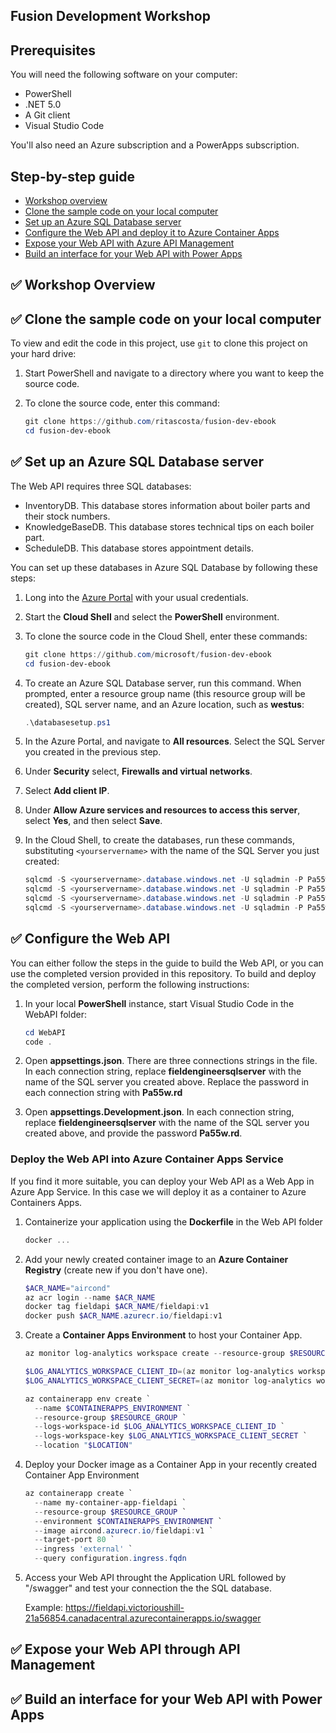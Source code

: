 ## Fusion Development Workshop

## Prerequisites

You will need the following software on your computer:

- PowerShell
- .NET 5.0
- A Git client
- Visual Studio Code 

You'll also need an Azure subscription and a PowerApps subscription.

## Step-by-step guide

- [Workshop overview](#overview)
- [Clone the sample code on your local computer](#repo)
- [Set up an Azure SQL Database server](#sql)
- [Configure the Web API and deploy it to Azure Container Apps](#api)
- [Expose your Web API with Azure API Management](#apim)
- [Build an interface for your Web API with Power Apps](#powerapps)

## ✅ Workshop Overview <a name="overview"></a>

## ✅ Clone the sample code on your local computer <a name="repo"></a>

To view and edit the code in this project, use `git` to clone this project on your hard drive:

1. Start PowerShell and navigate to a directory where you want to keep the source code.
1. To clone the source code, enter this command:

    ```powershell
    git clone https://github.com/ritascosta/fusion-dev-ebook
    cd fusion-dev-ebook
    ```

## ✅ Set up an Azure SQL Database server <a name="sql"></a>

The Web API requires three SQL databases:

- InventoryDB. This database stores information about boiler parts and their stock numbers.
- KnowledgeBaseDB. This database stores technical tips on each boiler part.
- ScheduleDB. This database stores appointment details.

You can set up these databases in Azure SQL Database by following these steps:

1. Long into the [Azure Portal](https://portal.azure.com) with your usual credentials.
1. Start the **Cloud Shell** and select the **PowerShell** environment.
1. To clone the source code in the Cloud Shell, enter these commands:

    ```powershell
    git clone https://github.com/microsoft/fusion-dev-ebook
    cd fusion-dev-ebook
    ```

1. To create an Azure SQL Database server, run this command. When prompted, enter a resource group name (this resource group will be created), SQL server name, and an Azure location, such as **westus**:

    ```powershell
    .\databasesetup.ps1
    ```

1. In the Azure Portal, and navigate to **All resources**. Select the SQL Server you created in the previous step.
1. Under **Security** select, **Firewalls and virtual networks**.
1. Select **Add client IP**.
1. Under **Allow Azure services and resources to access this server**, select **Yes**, and then select **Save**.
1. In the Cloud Shell, to create the databases, run these commands, substituting `<yourservername>` with the name of the SQL Server you just created:

    ```powershell
    sqlcmd -S <yourservername>.database.windows.net -U sqladmin -P Pa55w.rd -i "./SQLScripts/CreateAllDBs.sql"
    sqlcmd -S <yourservername>.database.windows.net -U sqladmin -P Pa55w.rd -d InventoryDB -i "./SQLScripts/InventoryDB-setup.sql"
    sqlcmd -S <yourservername>.database.windows.net -U sqladmin -P Pa55w.rd -d KnowledgeDB -i "./SQLScripts/KnowledgeDB-setup.sql"
    sqlcmd -S <yourservername>.database.windows.net -U sqladmin -P Pa55w.rd -d SchedulesDB -i "./SQLScripts/SchedulesDB-setup.sql"
    ```

## ✅ Configure the Web API <a name="api"></a>

You can either follow the steps in the guide to build the Web API, or you can use the completed version provided in this repository. To build and deploy the completed version, perform the following instructions:

1. In your local **PowerShell** instance, start Visual Studio Code in the WebAPI folder:

    ```powershell
    cd WebAPI
    code .
    ```

1. Open **appsettings.json**. There are three connections strings in the file. In each connection string, replace **fieldengineersqlserver** with the name of the SQL server you created above. Replace the password in each connection string with **Pa55w.rd**
1. Open **appsettings.Development.json**. In each connection string, replace **fieldengineersqlserver** with the name of the SQL server you created above, and provide the password **Pa55w.rd**.

### Deploy the Web API into Azure Container Apps Service 

If you find it more suitable, you can deploy your Web API as a Web App in Azure App Service. In this case we will deploy it as a container to Azure Containers Apps. 

1. Containerize your application using the **Dockerfile** in the Web API folder

    ```powershell
    docker ...
    ```
1. Add your newly created container image to an **Azure Container Registry** (create new if you don't have one).

    ```powershell
    $ACR_NAME="aircond"
    az acr login --name $ACR_NAME
    docker tag fieldapi $ACR_NAME/fieldapi:v1
    docker push $ACR_NAME.azurecr.io/fieldapi:v1
    ```    
1. Create a **Container Apps Environment** to host your Container App.

    ```powershell
    az monitor log-analytics workspace create --resource-group $RESOURCE_GROUP --workspace-name $LOG_ANALYTICS_WORKSPACE

    $LOG_ANALYTICS_WORKSPACE_CLIENT_ID=(az monitor log-analytics workspace show --query customerId -g $RESOURCE_GROUP -n $LOG_ANALYTICS_WORKSPACE --out tsv)
    $LOG_ANALYTICS_WORKSPACE_CLIENT_SECRET=(az monitor log-analytics workspace get-shared-keys --query primarySharedKey -g $RESOURCE_GROUP -n $LOG_ANALYTICS_WORKSPACE --out tsv)

    az containerapp env create `
      --name $CONTAINERAPPS_ENVIRONMENT `
      --resource-group $RESOURCE_GROUP `
      --logs-workspace-id $LOG_ANALYTICS_WORKSPACE_CLIENT_ID `
      --logs-workspace-key $LOG_ANALYTICS_WORKSPACE_CLIENT_SECRET `
      --location "$LOCATION"
    ```   
1. Deploy your Docker image as a Container App in your recently created Container App Environment

    ```powershell
    az containerapp create `
      --name my-container-app-fieldapi `
      --resource-group $RESOURCE_GROUP `
      --environment $CONTAINERAPPS_ENVIRONMENT `
      --image aircond.azurecr.io/fieldapi:v1 `
      --target-port 80 `
      --ingress 'external' `
      --query configuration.ingress.fqdn
      ```
1. Access your Web API throught the Application URL followed by "/swagger" and test your connection the the SQL database.

    Example: https://fieldapi.victorioushill-21a56854.canadacentral.azurecontainerapps.io/swagger

## ✅ Expose your Web API through API Management <a name="apim"></a>

## ✅ Build an interface for your Web API with Power Apps <a name="powerapps"></a> 
